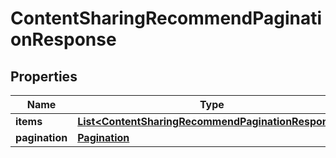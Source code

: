 # ContentSharingRecommendPaginationResponse

## Properties
Name | Type | Description | Notes
------------ | ------------- | ------------- | -------------
**items** | [**List&lt;ContentSharingRecommendPaginationResponse&gt;**](ContentSharingRecommendPaginationResponse.md) |  |  [optional]
**pagination** | [**Pagination**](Pagination.md) |  |  [optional]
